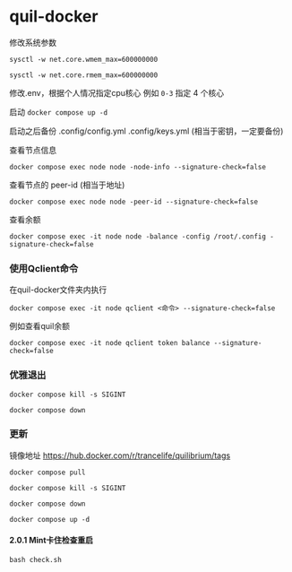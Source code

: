 # quil-docker

修改系统参数

`sysctl -w net.core.wmem_max=600000000`

`sysctl -w net.core.rmem_max=600000000`

修改.env，根据个人情况指定cpu核心
例如 `0-3` 指定 4 个核心

启动
`docker compose up -d`

启动之后备份 .config/config.yml .config/keys.yml (相当于密钥，一定要备份)

查看节点信息

`docker compose exec node node -node-info --signature-check=false`

查看节点的 peer-id (相当于地址)

`docker compose exec node node -peer-id --signature-check=false`

查看余额

`docker compose exec -it node node -balance -config /root/.config -signature-check=false`

### 使用Qclient命令

在quil-docker文件夹内执行

`docker compose exec -it node qclient <命令> --signature-check=false` 

例如查看quil余额

`docker compose exec -it node qclient token balance --signature-check=false`

### 优雅退出

`docker compose kill -s SIGINT`

`docker compose down`

### 更新

镜像地址
https://hub.docker.com/r/trancelife/quilibrium/tags

`docker compose pull`

`docker compose kill -s SIGINT`

`docker compose down`

`docker compose up -d`

#### 2.0.1 Mint卡住检查重启

`bash check.sh`
